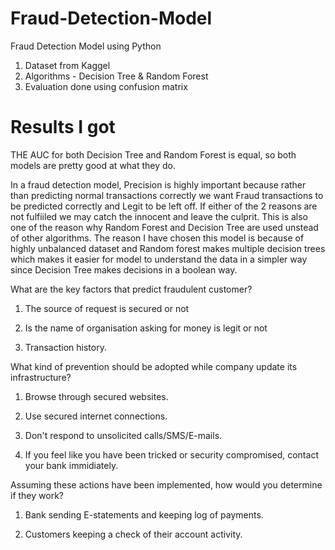 # Fraud-Detection-Model
Fraud Detection Model using Python 

1. Dataset from Kaggel
2. Algorithms - Decision Tree & Random Forest                              
3. Evaluation done using confusion matrix

# Results I got 
THE AUC for both Decision Tree and Random Forest is equal, so both models are pretty good at what they do.

In a fraud detection model, Precision is highly important because rather than predicting normal transactions correctly we want Fraud transactions to be predicted correctly and Legit to be left off.
If either of the 2 reasons are not fulfiiled we may catch the innocent and leave the culprit.
This is also one of the reason why Random Forest and Decision Tree are used unstead of other algorithms.
The reason I have chosen this model is because of highly unbalanced dataset and Random forest makes multiple decision trees which makes it easier for model to understand the data in a simpler way since Decision Tree makes decisions in a boolean way.


What are the key factors that predict fraudulent customer?

1. The source of request is secured or not

2. Is the name of organisation asking for money is legit or not

3. Transaction history.


What kind of prevention should be adopted while company update its infrastructure?

1. Browse through secured websites.

2. Use secured internet connections.

3. Don't respond to unsolicited calls/SMS/E-mails.

4. If you feel like you have been tricked or security compromised, contact your bank immidiately.


Assuming these actions have been implemented, how would you determine if they work?

1. Bank sending E-statements and keeping log of payments.

2. Customers keeping a check of their account activity.
